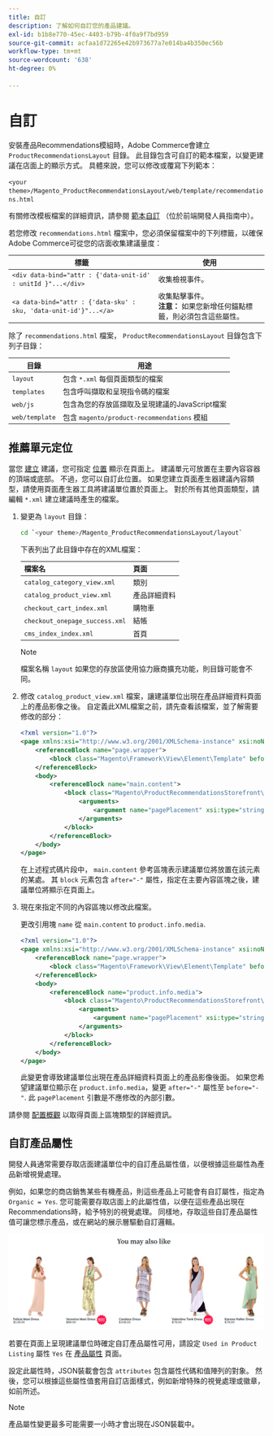 ```yaml
---
title: 自訂
description: 了解如何自訂您的產品建議。
exl-id: b1b8e770-45ec-4403-b79b-4f0a9f7bd959
source-git-commit: acfaa1d72265e42b973677a7e014ba4b350ec56b
workflow-type: tm+mt
source-wordcount: '638'
ht-degree: 0%

---
```


# 自訂

安裝產品Recommendations模組時，Adobe Commerce會建立 `ProductRecommendationsLayout` 目錄。 此目錄包含可自訂的範本檔案，以變更建議在店面上的顯示方式。 具體來說，您可以修改或覆寫下列範本：

`<your theme>/Magento_ProductRecommendationsLayout/web/template/recommendations.html`

有關修改模板檔案的詳細資訊，請參閱 [範本自訂](https://developer.adobe.com/commerce/frontend-core/guide/templates/walkthrough/) （位於前端開發人員指南中）。

若您修改 `recommendations.html` 檔案中，您必須保留檔案中的下列標籤，以確保Adobe Commerce可從您的店面收集建議量度：

| 標籤 | 使用 |
|---|---|
| `<div data-bind="attr : {'data-unit-id' : unitId }"...</div>` | 收集檢視事件。 |
| `<a data-bind="attr : {'data-sku' : sku, 'data-unit-id'}"...</a>` | 收集點擊事件。 <br/>**注意：** 如果您新增任何錨點標籤，則必須包含這些屬性。 |

除了 `recommendations.html` 檔案， `ProductRecommendationsLayout` 目錄包含下列子目錄：

| 目錄 | 用途 |
|---|---|
| `layout` | 包含 `*.xml` 每個頁面類型的檔案 |
| `templates` | 包含呼叫擷取和呈現指令碼的檔案 |
| `web/js` | 包含為您的存放區擷取及呈現建議的JavaScript檔案 |
| `web/template` | 包含 `magento/product-recommendations` 模組 |

## 推薦單元定位

當您 [建立](create.md) 建議，您可指定 [位置](placement.md) 顯示在頁面上。 建議單元可放置在主要內容容器的頂端或底部。 不過，您可以自訂此位置。 如果您建立頁面產生器建議內容類型，請使用頁面產生器工具將建議單位置於頁面上。 對於所有其他頁面類型，請編輯 `*.xml` 建立建議時產生的檔案。

1. 變更為 `layout` 目錄：

   ```bash
   cd `<your theme>/Magento_ProductRecommendationsLayout/layout`
   ```

   下表列出了此目錄中存在的XML檔案：

   | 檔案名 | 頁面 |
   |---|---|
   | `catalog_category_view.xml` | 類別 |
   | `catalog_product_view.xml` | 產品詳細資料 |
   | `checkout_cart_index.xml` | 購物車 |
   | `checkout_onepage_success.xml` | 結帳 |
   | `cms_index_index.xml` | 首頁 |

   >[!NOTE]
   >
   >檔案名稱 `layout` 如果您的存放區使用協力廠商擴充功能，則目錄可能會不同。

1. 修改 `catalog_product_view.xml` 檔案，讓建議單位出現在產品詳細資料頁面上的產品影像之後。 自定義此XML檔案之前，請先查看該檔案，並了解需要修改的部分：

   ```xml
   <?xml version="1.0"?>
   <page xmlns:xsi="http://www.w3.org/2001/XMLSchema-instance" xsi:noNamespaceSchemaLocation="urn:magento:framework:View/Layout/etc/page_configuration.xsd">
       <referenceBlock name="page.wrapper">
           <block class="Magento\Framework\View\Element\Template" before="-" name="product_recommendations_fetcher" template="Magento_ProductRecommendationsStorefront::fetcher.phtml" />
       </referenceBlock>
       <body>
           <referenceBlock name="main.content">
               <block class="Magento\ProductRecommendationsStorefront\Block\Renderer" after="-" name="product_recommendations_product_below_content" template="Magento_ProductRecommendationsStorefront::renderer.phtml">
                   <arguments>
                       <argument name="pagePlacement" xsi:type="string">below-main-content</argument>
                   </arguments>
               </block>
           </referenceBlock>
       </body>
   </page>
   ```

   在上述程式碼片段中， `main.content` 參考區塊表示建議單位將放置在該元素的某處。 其 `block` 元素包含 `after="-"` 屬性，指定在主要內容區塊之後，建議單位將顯示在頁面上。

1. 現在來指定不同的內容區塊以修改此檔案。

   更改引用塊 `name` 從 `main.content` to `product.info.media`.

   ```xml
   <?xml version="1.0"?>
   <page xmlns:xsi="http://www.w3.org/2001/XMLSchema-instance" xsi:noNamespaceSchemaLocation="urn:magento:framework:View/Layout/etc/page_configuration.xsd">
       <referenceBlock name="page.wrapper">
           <block class="Magento\Framework\View\Element\Template" before="-" name="product_recommendations_fetcher" template="Magento_ProductRecommendationsStorefront::fetcher.phtml" />
       </referenceBlock>
       <body>
           <referenceBlock name="product.info.media">
               <block class="Magento\ProductRecommendationsStorefront\Block\Renderer" after="-" name="product_recommendations_product_below_content" template="Magento_ProductRecommendationsStorefront::renderer.phtml">
                   <arguments>
                       <argument name="pagePlacement" xsi:type="string">below-main-content</argument>
                   </arguments>
               </block>
           </referenceBlock>
       </body>
   </page>
   ```

   此變更會導致建議單位出現在產品詳細資料頁面上的產品影像後面。 如果您希望建議單位顯示在 `product.info.media`，變更 `after="-"` 屬性至 `before="-"`. 此 `pagePlacement` 引數是不應修改的內部引數。

請參閱 [配置概觀](https://developer.adobe.com/commerce/frontend-core/guide/layouts/) 以取得頁面上區塊類型的詳細資訊。

## 自訂產品屬性

開發人員通常需要存取店面建議單位中的自訂產品屬性值，以便根據這些屬性為產品新增視覺處理。

例如，如果您的商店銷售某些有機產品，則這些產品上可能會有自訂屬性，指定為 `Organic = Yes`. 您可能需要存取店面上的此屬性值，以便在這些產品出現在Recommendations時，給予特別的視覺處理。 同樣地，存取這些自訂產品屬性值可讓您標示產品，或在網站的展示層驅動自訂邏輯。

![新增徽章](assets/unit-custom.png)

若要在頁面上呈現建議單位時確定自訂產品屬性可用，請設定 `Used in Product Listing` 屬性 `Yes` 在 [產品屬性](https://experienceleague.adobe.com/docs/commerce-admin/catalog/product-attributes/create/attribute-product-create.html) 頁面。

設定此屬性時，JSON裝載會包含 `attributes` 包含屬性代碼和值陣列的對象。 然後，您可以根據這些屬性值套用自訂店面樣式，例如新增特殊的視覺處理或徽章，如前所述。

>[!NOTE]
>
>產品屬性變更最多可能需要一小時才會出現在JSON裝載中。
